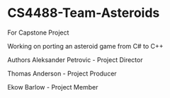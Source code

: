# CS4488-Team-Asteroids
For Capstone Project

Working on porting an asteroid game from C# to C++

Authors 
Aleksander Petrovic - Project Director

Thomas Anderson - Project Producer

Ekow Barlow - Project Member
